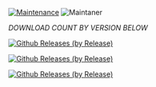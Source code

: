 [![Maintenance](https://img.shields.io/badge/Maintained%3F-yes-green.svg)](https://GitHub.com/Naereen/StrapDown.js/graphs/commit-activity)   ![Maintaner](https://img.shields.io/badge/Maintainer-HARIPRAKASH-blue) 

*DOWNLOAD COUNT BY VERSION BELOW*

[![Github Releases (by Release)](https://img.shields.io/github/downloads/HyconOS-Releases/violet/v4.5/total.svg)](https://github.com/HyconOS-Releases/violet/releases)

[![Github Releases (by Release)](https://img.shields.io/github/downloads/HyconOS-Releases/violet/v4.0/total.svg)](https://github.com/HyconOS-Releases/violet/releases)

[![Github Releases (by Release)](https://img.shields.io/github/downloads/HyconOS-Releases/violet/V3.5/total.svg)](https://GitHub.com/HyconOS-Releases/violet/releases)
